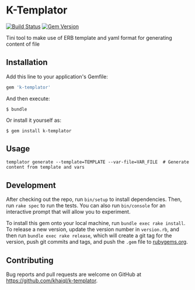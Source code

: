 # K-Templator

[![Build Status](https://travis-ci.org/khaiql/k-templator.svg?branch=master)](https://travis-ci.org/khaiql/k-templator) [![Gem Version](https://badge.fury.io/rb/k-templator.svg)](https://badge.fury.io/rb/k-templator)

Tini tool to make use of ERB template and yaml format for generating content of file

## Installation

Add this line to your application's Gemfile:

```ruby
gem 'k-templator'
```

And then execute:

    $ bundle

Or install it yourself as:

    $ gem install k-templator

## Usage

`templator generate --template=TEMPLATE --var-file=VAR_FILE  # Generate content from template and vars`

## Development

After checking out the repo, run `bin/setup` to install dependencies. Then, run `rake spec` to run the tests. You can also run `bin/console` for an interactive prompt that will allow you to experiment.

To install this gem onto your local machine, run `bundle exec rake install`. To release a new version, update the version number in `version.rb`, and then run `bundle exec rake release`, which will create a git tag for the version, push git commits and tags, and push the `.gem` file to [rubygems.org](https://rubygems.org).

## Contributing

Bug reports and pull requests are welcome on GitHub at https://github.com/khaiql/k-templator.

